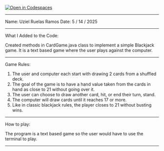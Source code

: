 [![Open in Codespaces](https://classroom.github.com/assets/launch-codespace-2972f46106e565e64193e422d61a12cf1da4916b45550586e14ef0a7c637dd04.svg)](https://classroom.github.com/open-in-codespaces?assignment_repo_id=19537325)

-------------------------------
Name: Uziel Ruelas Ramos
Date: 5 / 14 / 2025

-------------------------------
What I Added to the Code: 

Created methods in CardGame.java class to implement a simple Blackjack game. 
It is a text based game where the user plays against the computer.

-------------------------------
Game Rules:

1. The user and computer each start with drawing 2 cards from a shuffled deck.
2. The goal of the game is to have a hand value taken from the cards in hand as close to 21 without going over it. 
3. The user can choose to draw another card, hit, or end their turn, stand.
4. The computer will draw cards until it reaches 17 or more.
5. Like in classic blackjack rules, the player closes to 21 without busting wins. 

-------------------------------
How to play:

The program is a text based game so the user would have to use the terminal to play.

-------------------------------